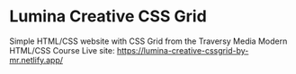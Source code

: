# Lumina Creative CSS Grid

Simple HTML/CSS website with CSS Grid from the Traversy Media Modern HTML/CSS Course
Live site: https://lumina-creative-cssgrid-by-mr.netlify.app/
